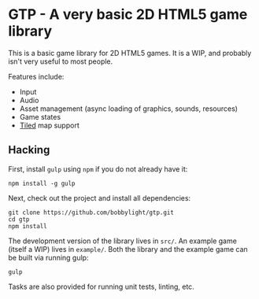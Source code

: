 GTP - A very basic 2D HTML5 game library
========================================
This is a basic game library for 2D HTML5 games.  It is a WIP, and probably
isn't very useful to most people.

Features include:

* Input
* Audio
* Asset management (async loading of graphics, sounds, resources)
* Game states
* [Tiled](http://www.mapeditor.org/) map support

## Hacking
First, install `gulp` using `npm` if you do not already have it:

    npm install -g gulp

Next, check out the project and install all dependencies:

    git clone https://github.com/bobbylight/gtp.git
    cd gtp
    npm install

The development version of the library lives in `src/`.  An example game (itself
a WIP) lives in `example/`.  Both the library and the example game can be built
via running gulp:

    gulp

Tasks are also provided for running unit tests, linting, etc.
